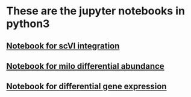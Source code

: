 # These are the jupyter notebooks in python3

## [Notebook for scVI integration](https://nbviewer.org/github/Teichlab/lung-immune-cell-atlas/blob/main/Integration_with_pan_fetal/notebooks/lung_panfetal_integration.ipynb)

## [Notebook for milo differential abundance](https://nbviewer.org/github/Teichlab/lung-immune-cell-atlas/blob/main/Integration_with_pan_fetal/notebooks/lung_panfetal_milo.ipynb)

## [Notebook for differential gene expression](https://nbviewer.org/github/Teichlab/lung-immune-cell-atlas/blob/main/Integration_with_pan_fetal/notebooks/lung_panfetal_DEanalysis.ipynb)
